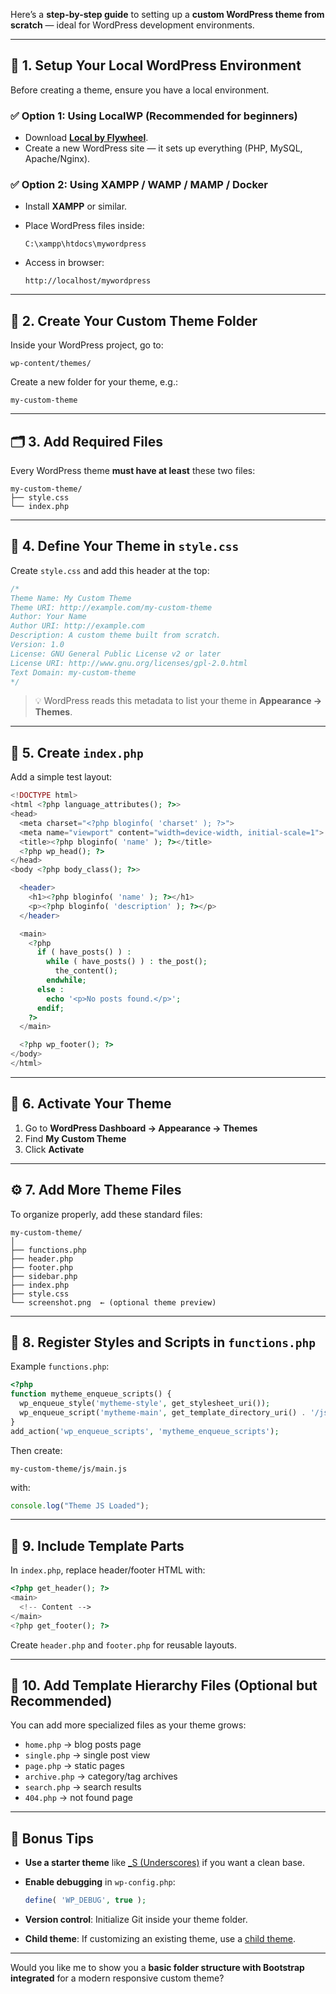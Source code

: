 Here’s a **step-by-step guide** to setting up a **custom WordPress theme from scratch** — ideal for WordPress development environments.

---

## 🧩 1. Setup Your Local WordPress Environment

Before creating a theme, ensure you have a local environment.

### ✅ Option 1: Using LocalWP (Recommended for beginners)

* Download **[Local by Flywheel](https://localwp.com/)**.
* Create a new WordPress site — it sets up everything (PHP, MySQL, Apache/Nginx).

### ✅ Option 2: Using XAMPP / WAMP / MAMP / Docker

* Install **XAMPP** or similar.
* Place WordPress files inside:

  ```
  C:\xampp\htdocs\mywordpress
  ```
* Access in browser:

  ```
  http://localhost/mywordpress
  ```

---

## 🧱 2. Create Your Custom Theme Folder

Inside your WordPress project, go to:

```
wp-content/themes/
```

Create a new folder for your theme, e.g.:

```
my-custom-theme
```

---

## 🗂️ 3. Add Required Files

Every WordPress theme **must have at least** these two files:

```
my-custom-theme/
├── style.css
└── index.php
```

---

## 🧾 4. Define Your Theme in `style.css`

Create `style.css` and add this header at the top:

```css
/*
Theme Name: My Custom Theme
Theme URI: http://example.com/my-custom-theme
Author: Your Name
Author URI: http://example.com
Description: A custom theme built from scratch.
Version: 1.0
License: GNU General Public License v2 or later
License URI: http://www.gnu.org/licenses/gpl-2.0.html
Text Domain: my-custom-theme
*/
```

> 💡 WordPress reads this metadata to list your theme in **Appearance → Themes**.

---

## 🧩 5. Create `index.php`

Add a simple test layout:

```php
<!DOCTYPE html>
<html <?php language_attributes(); ?>>
<head>
  <meta charset="<?php bloginfo( 'charset' ); ?>">
  <meta name="viewport" content="width=device-width, initial-scale=1">
  <title><?php bloginfo( 'name' ); ?></title>
  <?php wp_head(); ?>
</head>
<body <?php body_class(); ?>>

  <header>
    <h1><?php bloginfo( 'name' ); ?></h1>
    <p><?php bloginfo( 'description' ); ?></p>
  </header>

  <main>
    <?php
      if ( have_posts() ) :
        while ( have_posts() ) : the_post();
          the_content();
        endwhile;
      else :
        echo '<p>No posts found.</p>';
      endif;
    ?>
  </main>

  <?php wp_footer(); ?>
</body>
</html>
```

---

## 🧠 6. Activate Your Theme

1. Go to **WordPress Dashboard → Appearance → Themes**
2. Find **My Custom Theme**
3. Click **Activate**

---

## ⚙️ 7. Add More Theme Files

To organize properly, add these standard files:

```
my-custom-theme/
│
├── functions.php
├── header.php
├── footer.php
├── sidebar.php
├── index.php
├── style.css
└── screenshot.png  ← (optional theme preview)
```

---

## 🧩 8. Register Styles and Scripts in `functions.php`

Example `functions.php`:

```php
<?php
function mytheme_enqueue_scripts() {
  wp_enqueue_style('mytheme-style', get_stylesheet_uri());
  wp_enqueue_script('mytheme-main', get_template_directory_uri() . '/js/main.js', [], false, true);
}
add_action('wp_enqueue_scripts', 'mytheme_enqueue_scripts');
```

Then create:

```
my-custom-theme/js/main.js
```

with:

```js
console.log("Theme JS Loaded");
```

---

## 🧱 9. Include Template Parts

In `index.php`, replace header/footer HTML with:

```php
<?php get_header(); ?>
<main>
  <!-- Content -->
</main>
<?php get_footer(); ?>
```

Create `header.php` and `footer.php` for reusable layouts.

---

## 🌈 10. Add Template Hierarchy Files (Optional but Recommended)

You can add more specialized files as your theme grows:

* `home.php` → blog posts page
* `single.php` → single post view
* `page.php` → static pages
* `archive.php` → category/tag archives
* `search.php` → search results
* `404.php` → not found page

---

## 🧰 Bonus Tips

* **Use a starter theme** like [_S (Underscores)](https://underscores.me/) if you want a clean base.
* **Enable debugging** in `wp-config.php`:

  ```php
  define( 'WP_DEBUG', true );
  ```
* **Version control**: Initialize Git inside your theme folder.
* **Child theme**: If customizing an existing theme, use a [child theme](https://developer.wordpress.org/themes/advanced-topics/child-themes/).

---

Would you like me to show you a **basic folder structure with Bootstrap integrated** for a modern responsive custom theme?
